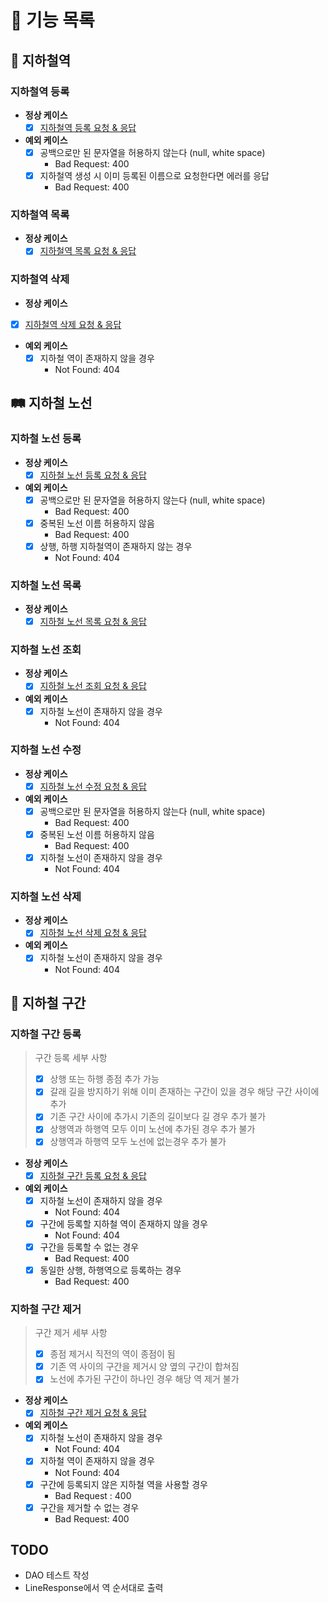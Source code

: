 # 🚀 기능 목록

## 🚉 지하철역

### 지하철역 등록

* **정상 케이스**
  - [X] [지하철역 등록 요청 & 응답](https://techcourse-storage.s3.ap-northeast-2.amazonaws.com/c682be69ae4e412c9e3905a59ef7b7ed#_%EC%A7%80%ED%95%98%EC%B2%A0%EC%97%AD_%EB%93%B1%EB%A1%9D)

* **예외 케이스**
  - [X] 공백으로만 된 문자열을 허용하지 않는다 (null, white space)
    - Bad Request: 400
  - [X] 지하철역 생성 시 이미 등록된 이름으로 요청한다면 에러를 응답
    - Bad Request: 400

### 지하철역 목록

* **정상 케이스**
  - [x] [지하철역 목록 요청 & 응답](https://techcourse-storage.s3.ap-northeast-2.amazonaws.com/c682be69ae4e412c9e3905a59ef7b7ed#_%EC%A7%80%ED%95%98%EC%B2%A0%EC%97%AD_%EB%AA%A9%EB%A1%9D)

### 지하철역 삭제

* **정상 케이스**

- [x] [지하철역 삭제 요청 & 응답](https://techcourse-storage.s3.ap-northeast-2.amazonaws.com/c682be69ae4e412c9e3905a59ef7b7ed#_%EC%A7%80%ED%95%98%EC%B2%A0%EC%97%AD_%EC%82%AD%EC%A0%9C)

* **예외 케이스**
  - [x] 지하철 역이 존재하지 않을 경우
    - Not Found: 404

## 🛤 지하철 노선

### 지하철 노선 등록

* **정상 케이스**
  - [x] [지하철 노선 등록 요청 & 응답](https://techcourse-storage.s3.ap-northeast-2.amazonaws.com/c682be69ae4e412c9e3905a59ef7b7ed#_%EC%A7%80%ED%95%98%EC%B2%A0_%EB%85%B8%EC%84%A0_%EB%93%B1%EB%A1%9D)

* **예외 케이스**
  - [x] 공백으로만 된 문자열을 허용하지 않는다 (null, white space)
    - Bad Request: 400
  - [x] 중복된 노선 이름 허용하지 않음
    - Bad Request: 400
  - [x] 상행, 하행 지하철역이 존재하지 않는 경우
    - Not Found: 404
  
### 지하철 노선 목록

* **정상 케이스**
  - [x] [지하철 노선 목록 요청 & 응답](https://techcourse-storage.s3.ap-northeast-2.amazonaws.com/c682be69ae4e412c9e3905a59ef7b7ed#_%EC%A7%80%ED%95%98%EC%B2%A0_%EB%85%B8%EC%84%A0_%EB%AA%A9%EB%A1%9D)

### 지하철 노선 조회

* **정상 케이스**
  - [x] [지하철 노선 조회 요청 & 응답](https://techcourse-storage.s3.ap-northeast-2.amazonaws.com/c682be69ae4e412c9e3905a59ef7b7ed#_%EC%A7%80%ED%95%98%EC%B2%A0_%EB%85%B8%EC%84%A0_%EC%A1%B0%ED%9A%8C)

* **예외 케이스**
  - [x] 지하철 노선이 존재하지 않을 경우
    - Not Found: 404

### 지하철 노선 수정

* **정상 케이스**
  - [x] [지하철 노선 수정 요청 & 응답](https://techcourse-storage.s3.ap-northeast-2.amazonaws.com/c682be69ae4e412c9e3905a59ef7b7ed#_%EC%A7%80%ED%95%98%EC%B2%A0_%EB%85%B8%EC%84%A0_%EC%88%98%EC%A0%95)

* **예외 케이스**
  - [x] 공백으로만 된 문자열을 허용하지 않는다 (null, white space)
    - Bad Request: 400
  - [x] 중복된 노선 이름 허용하지 않음
    - Bad Request: 400
  - [x] 지하철 노선이 존재하지 않을 경우
    - Not Found: 404

### 지하철 노선 삭제

* **정상 케이스**
  - [x] [지하철 노선 삭제 요청 & 응답](https://techcourse-storage.s3.ap-northeast-2.amazonaws.com/c682be69ae4e412c9e3905a59ef7b7ed#_%EC%A7%80%ED%95%98%EC%B2%A0_%EB%85%B8%EC%84%A0_%EC%82%AD%EC%A0%9C)

* **예외 케이스**
  - [x] 지하철 노선이 존재하지 않을 경우
    - Not Found: 404

## 🚟 지하철 구간

### 지하철 구간 등록

> 구간 등록 세부 사항
> * [x] 상행 또는 하행 종점 추가 가능
> * [x] 갈래 길을 방지하기 위해 이미 존재하는 구간이 있을 경우 해당 구간 사이에 추가
> * [x] 기존 구간 사이에 추가시 기존의 길이보다 길 경우 추가 불가
> * [x] 상행역과 하행역 모두 이미 노선에 추가된 경우 추가 불가
> * [x] 상행역과 하행역 모두 노선에 없는경우 추가 불가

* **정상 케이스**
  - [x] [지하철 구간 등록 요청 & 응답](https://techcourse-storage.s3.ap-northeast-2.amazonaws.com/c682be69ae4e412c9e3905a59ef7b7ed#_%EA%B5%AC%EA%B0%84_%EB%93%B1%EB%A1%9D)

* **예외 케이스**
  - [x] 지하철 노선이 존재하지 않을 경우
    - Not Found: 404
  - [x] 구간에 등록할 지하철 역이 존재하지 않을 경우
    - Not Found: 404
  - [x] 구간을 등록할 수 없는 경우
    - Bad Request: 400
  - [x] 동일한 상행, 하행역으로 등록하는 경우
    - Bad Request: 400
    
### 지하철 구간 제거

> 구간 제거 세부 사항
> * [x] 종점 제거시 직전의 역이 종점이 됨
> * [x] 기존 역 사이의 구간을 제거시 양 옆의 구간이 합쳐짐
> * [x] 노선에 추가된 구간이 하나인 경우 해당 역 제거 불가

* **정상 케이스**
  - [x] [지하철 구간 제거 요청 & 응답](https://techcourse-storage.s3.ap-northeast-2.amazonaws.com/c682be69ae4e412c9e3905a59ef7b7ed#_%EA%B5%AC%EA%B0%84_%EC%A0%9C%EA%B1%B0)
  
* **예외 케이스**
  - [x] 지하철 노선이 존재하지 않을 경우
    - Not Found: 404
  - [x] 지하철 역이 존재하지 않을 경우
    - Not Found: 404
  - [x] 구간에 등록되지 않은 지하철 역을 사용할 경우
    - Bad Request : 400
  - [x] 구간을 제거할 수 없는 경우
    - Bad Request: 400


## TODO
* DAO 테스트 작성
* LineResponse에서 역 순서대로 출력
